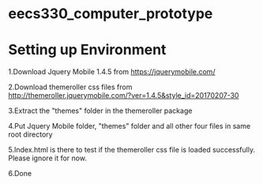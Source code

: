 # eecs330_computer_prototype

# Setting up Environment
1.Download Jquery Mobile 1.4.5 from https://jquerymobile.com/  

2.Download themeroller css files from http://themeroller.jquerymobile.com/?ver=1.4.5&style_id=20170207-30  

3.Extract the "themes" folder in the themeroller package  

4.Put Jquery Mobile folder, "themes" folder and all other four files in same root directory  

5.Index.html is there to test if the themeroller css file is loaded successfully. Please ignore it for now.  

6.Done
